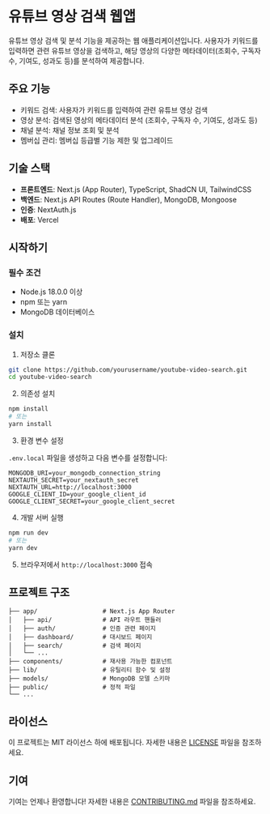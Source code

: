 # 유튜브 영상 검색 웹앱

유튜브 영상 검색 및 분석 기능을 제공하는 웹 애플리케이션입니다. 사용자가 키워드를 입력하면 관련 유튜브 영상을 검색하고, 해당 영상의 다양한 메타데이터(조회수, 구독자 수, 기여도, 성과도 등)를 분석하여 제공합니다.

## 주요 기능

- 키워드 검색: 사용자가 키워드를 입력하여 관련 유튜브 영상 검색
- 영상 분석: 검색된 영상의 메타데이터 분석 (조회수, 구독자 수, 기여도, 성과도 등)
- 채널 분석: 채널 정보 조회 및 분석
- 멤버십 관리: 멤버십 등급별 기능 제한 및 업그레이드

## 기술 스택

- **프론트엔드**: Next.js (App Router), TypeScript, ShadCN UI, TailwindCSS
- **백엔드**: Next.js API Routes (Route Handler), MongoDB, Mongoose
- **인증**: NextAuth.js
- **배포**: Vercel

## 시작하기

### 필수 조건

- Node.js 18.0.0 이상
- npm 또는 yarn
- MongoDB 데이터베이스

### 설치

1. 저장소 클론

```bash
git clone https://github.com/yourusername/youtube-video-search.git
cd youtube-video-search
```

2. 의존성 설치

```bash
npm install
# 또는
yarn install
```

3. 환경 변수 설정

`.env.local` 파일을 생성하고 다음 변수를 설정합니다:

```
MONGODB_URI=your_mongodb_connection_string
NEXTAUTH_SECRET=your_nextauth_secret
NEXTAUTH_URL=http://localhost:3000
GOOGLE_CLIENT_ID=your_google_client_id
GOOGLE_CLIENT_SECRET=your_google_client_secret
```

4. 개발 서버 실행

```bash
npm run dev
# 또는
yarn dev
```

5. 브라우저에서 `http://localhost:3000` 접속

## 프로젝트 구조

```
├── app/                  # Next.js App Router
│   ├── api/              # API 라우트 핸들러
│   ├── auth/             # 인증 관련 페이지
│   ├── dashboard/        # 대시보드 페이지
│   ├── search/           # 검색 페이지
│   └── ...
├── components/           # 재사용 가능한 컴포넌트
├── lib/                  # 유틸리티 함수 및 설정
├── models/               # MongoDB 모델 스키마
├── public/               # 정적 파일
└── ...
```

## 라이선스

이 프로젝트는 MIT 라이선스 하에 배포됩니다. 자세한 내용은 [LICENSE](LICENSE) 파일을 참조하세요.

## 기여

기여는 언제나 환영합니다! 자세한 내용은 [CONTRIBUTING.md](CONTRIBUTING.md) 파일을 참조하세요. 